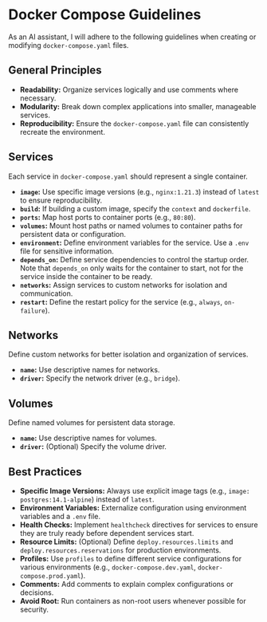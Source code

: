 # Docker Compose Guidelines

As an AI assistant, I will adhere to the following guidelines when creating or modifying `docker-compose.yaml` files.

## General Principles

- **Readability:** Organize services logically and use comments where necessary.
- **Modularity:** Break down complex applications into smaller, manageable services.
- **Reproducibility:** Ensure the `docker-compose.yaml` file can consistently recreate the environment.

## Services

Each service in `docker-compose.yaml` should represent a single container.

- **`image`:** Use specific image versions (e.g., `nginx:1.21.3`) instead of `latest` to ensure reproducibility.
- **`build`:** If building a custom image, specify the `context` and `dockerfile`.
- **`ports`:** Map host ports to container ports (e.g., `80:80`).
- **`volumes`:** Mount host paths or named volumes to container paths for persistent data or configuration.
- **`environment`:** Define environment variables for the service. Use a `.env` file for sensitive information.
- **`depends_on`:** Define service dependencies to control the startup order. Note that `depends_on` only waits for the container to start, not for the service inside the container to be ready.
- **`networks`:** Assign services to custom networks for isolation and communication.
- **`restart`:** Define the restart policy for the service (e.g., `always`, `on-failure`).

## Networks

Define custom networks for better isolation and organization of services.

- **`name`:** Use descriptive names for networks.
- **`driver`:** Specify the network driver (e.g., `bridge`).

## Volumes

Define named volumes for persistent data storage.

- **`name`:** Use descriptive names for volumes.
- **`driver`:** (Optional) Specify the volume driver.

## Best Practices

- **Specific Image Versions:** Always use explicit image tags (e.g., `image: postgres:14.1-alpine`) instead of `latest`.
- **Environment Variables:** Externalize configuration using environment variables and a `.env` file.
- **Health Checks:** Implement `healthcheck` directives for services to ensure they are truly ready before dependent services start.
- **Resource Limits:** (Optional) Define `deploy.resources.limits` and `deploy.resources.reservations` for production environments.
- **Profiles:** Use `profiles` to define different service configurations for various environments (e.g., `docker-compose.dev.yaml`, `docker-compose.prod.yaml`).
- **Comments:** Add comments to explain complex configurations or decisions.
- **Avoid Root:** Run containers as non-root users whenever possible for security.
